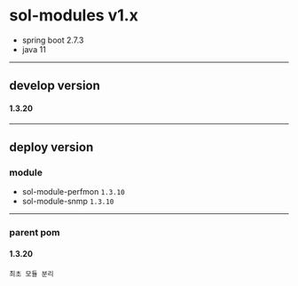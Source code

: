 # sol-modules v1.x
- spring boot 2.7.3
- java 11

---

## develop version
#### 1.3.20
    

---
## deploy version
### module
- sol-module-perfmon `1.3.10`
- sol-module-snmp `1.3.10`

___

### parent pom
#### 1.3.20
    최초 모듈 분리
